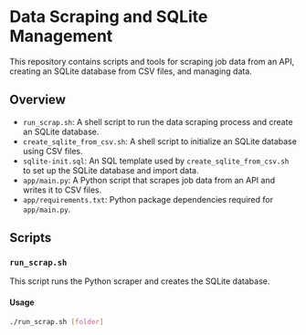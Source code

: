 # Data Scraping and SQLite Management

This repository contains scripts and tools for scraping job data from an API, creating an SQLite database from CSV files, and managing data.

## Overview

- `run_scrap.sh`: A shell script to run the data scraping process and create an SQLite database.
- `create_sqlite_from_csv.sh`: A shell script to initialize an SQLite database using CSV files.
- `sqlite-init.sql`: An SQL template used by `create_sqlite_from_csv.sh` to set up the SQLite database and import data.
- `app/main.py`: A Python script that scrapes job data from an API and writes it to CSV files.
- `app/requirements.txt`: Python package dependencies required for `app/main.py`.

## Scripts

### `run_scrap.sh`

This script runs the Python scraper and creates the SQLite database.

#### Usage

```bash
./run_scrap.sh [folder]
